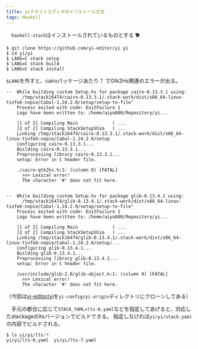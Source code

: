 ```yaml
---
title: yiテキストエディタのインストール方法
tags: Haskell
---
```

　`haskell-stack`はインストールされているものとする :dog2:

```shell-session
$ git clone https://github.com/yi-editor/yi yi
$ cd yi/yi
$ LANG=C stack setup
$ LANG=C stack build
$ LANG=C stack install
```

`$LANG`を外すと、cairoパッケージあたり？ でGtk2Hs関連のエラーが出る。

```
--  While building custom Setup.hs for package cairo-0.13.3.1 using:
      /tmp/stack16474/cairo-0.13.3.1/.stack-work/dist/x86_64-linux-tinfo6-nopie/Cabal-1.24.2.0/setup/setup-to-file"
    Process exited with code: ExitFailure 1
    Logs have been written to: /home/aiya000/Repository/yi...

    [1 of 2] Compiling Main             ( ...
    [2 of 2] Compiling StackSetupShim   ( ...
    Linking /tmp/stack16474/cairo-0.13.3.1/.stack-work/dist/x86_64-linux-tinfo6-nopie/Cabal-1.24.2.0/setup
    Configuring cairo-0.13.3.1...
    Building cairo-0.13.3.1...
    Preprocessing library cairo-0.13.3.1...
    setup: Error in C header file.

    ./cairo-gtk2hs.h:1: (column 0) [FATAL]
      >>> Lexical error!
      The character '#' does not fit here.


--  While building custom Setup.hs for package glib-0.13.4.1 using:
      /tmp/stack16474/glib-0.13.4.1/.stack-work/dist/x86_64-linux-tinfo6-nopie/Cabal-1.24.2.0/setup/setup-to-file"
    Process exited with code: ExitFailure 1
    Logs have been written to: /home/aiya000/Repository/yi...

    [1 of 2] Compiling Main             ( ...
    [2 of 2] Compiling StackSetupShim   ( ...
    Linking /tmp/stack16474/glib-0.13.4.1/.stack-work/dist/x86_64-linux-tinfo6-nopie/Cabal-1.24.2.0/setup/...
    Configuring glib-0.13.4.1...
    Building glib-0.13.4.1...
    Preprocessing library glib-0.13.4.1...
    setup: Error in C header file.

    /usr/include/glib-2.0/glib-object.h:1: (column 0) [FATAL]
      >>> Lexical error!
      The character '#' does not fit here.
```

（今回は[yi-editor/yi](https://github.com/yi-editor/yi)を`yi-config/yi-origin`ディレクトリにクローンしてある）

　手元の都合に応じて`STACK_YAML=lts-6.yaml`などを指定してあげると、対応したstackageのltsバージョンでビルドできる。
指定しなければ`yi/yi/stack.yaml`の内容でビルドされる。

```shell-session
$ ls yi/yi/lts-*
yi/yi/lts-6.yaml  yi/yi/lts-7.yaml
```

